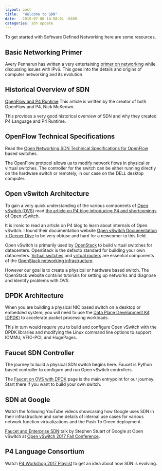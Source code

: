 ```yaml
---
layout: post
title:  "Welcome to SDN"
date:   2019-07-06 14:58:01 -0400
categories: sdn update
---
```

To get started with Software Defined Networking here are some resources.

## Basic Networking Primer

Avery Pennarun has written a very entertaining [primer on networking](https://apenwarr.ca/log/20170810) while discussing issues with IPv6. This goes into the details and origins of computer networking and its evolution.

## Historical Overview of SDN

[OpenFlow and P4 Runtime](https://p4.org/p4/clarifying-the-differences-between-p4-and-openflow.html) This article is written by the creator of both OpenFlow and P4, Nick McKeown. 

This provides a very good historical overview of SDN and why they created P4 Language and P4 Runtime.

## OpenFlow Technical Specifications

Read the [Open Networking SDN Technical Specifications for OpenFlow](https://www.opennetworking.org/software-defined-standards/overview/) based switches.

The OpenFlow protocol allows us to modify network flows in physical or virtual switches. The controller for the switch can be either running directly on the hardware switch or remotely, in our case on the DELL desktop computer.

## Open vSwitch Architecture

To gain a very quick understanding of the various components of [Open vSwitch (OVS)](http://www.openvswitch.org/) read [the article on P4 blog introducing P4 and shortcomings of Open vSwitch](https://p4.org/p4/p4-and-open-vswitch.html).

It is ironic to read an article on P4 blog to learn about internals of Open vSwitch. I found their documentation website [Open vSwitch Documentation > Deeper Dive](http://docs.openvswitch.org/en/latest/#deeper-dive) to be very obtuse and hard for a newcomer to this field. 

Open vSwitch is primarily used by [OpenStack](https://www.openstack.org/software/) to build virtual switches for datacenters. OpenStack is the defacto standard for building your own datacenters. [Virtual switches](https://docs.openstack.org/neutron/latest/admin/config-ovs-dpdk.html) and [virtual routers]() are essential components of the [OpenStack networking infrastructure](https://docs.openstack.org/neutron/latest/admin/intro-network-components.html).

However our goal is to create a physical or hardware based switch. The OpenStack website contains tutorials for setting up networks and diagnose and identify problems with OVS.

## DPDK Architecture

When you are building a physical NIC based switch on a desktop or embedded system, you will need to use the [Data Plane Development Kit (DPDK)](https://www.dpdk.org/about/) to accelerate packet processing workloads.

This in turn would require you to build and configure Open vSwitch with the DPDK libraries and modifying the Linux command line options to support IOMMU, VFIO-PCI, and HugePages.

## Faucet SDN Controller

The journey to build a physical SDN switch begins here. Faucet is Python based controller to configure and run Open vSwitch controllers.

The [Faucet on OVS with DPDK](https://docs.faucet.nz/en/latest/vendors/ovs/README_OVS-DPDK.html#faucet-on-ovs-with-dpdk) page is the main entrypoint for our journey. Start there if you want to build your own switch.

## SDN at Google

Watch the following YouTube videos showcasing how Google uses SDN in their infrastructure and some details of internal use cases for various network function virtualizations and the Push To Green deployment.

[Faucet and Enterprise SDN](https://youtu.be/BDje6HGBwso) talk by Stephen Stuart of Google at Open vSwitch at [Open vSwitch 2017 Fall Conference](https://www.youtube.com/channel/UCH8GBLyxWkJDfZG32kr3Y4g).

## P4 Language Consortium

Watch [P4 Workshop 2017 Playlist](https://www.youtube.com/playlist?list=PLf7HGRMAlJByvc8Zd70LxMJfqdwCpF3LM) to get an idea about how SDN is evolving.

